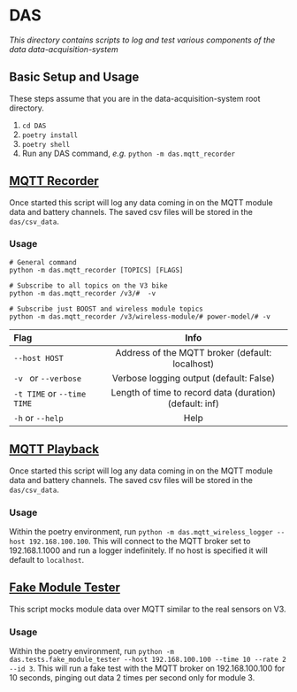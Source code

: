 # DAS

*This directory contains scripts to log and test various components of the data data-acquisition-system*



## Basic Setup and Usage
These steps assume that you are in the data-acquisition-system root directory.
1. `cd DAS`
2. `poetry install`
3. `poetry shell`
4. Run any DAS command, _e.g._ `python -m das.mqtt_recorder`



## [MQTT Recorder](/DAS/das/mqtt_recorder.py)
Once started this script will log any data coming in on the MQTT module data and battery channels. The saved csv files will be stored in the `das/csv_data`. 

### Usage
```
# General command
python -m das.mqtt_recorder [TOPICS] [FLAGS]

# Subscribe to all topics on the V3 bike
python -m das.mqtt_recorder /v3/#  -v

# Subscribe just BOOST and wireless module topics
python -m das.mqtt_recorder /v3/wireless-module/# power-model/# -v
```

| Flag                       |                          Info                           |
| :------------------------- | :-----------------------------------------------------: |
| `--host HOST`              |     Address of the MQTT broker (default: localhost)     |
| `-v ` or `--verbose`       |         Verbose logging output (default: False)         |
| `-t TIME` or `--time TIME` | Length of time to record data (duration) (default: inf) |
| `-h` or `--help`           |                          Help                           |



## [MQTT Playback](/DAS/das/mqtt_playback.py)
Once started this script will log any data coming in on the MQTT module data and battery channels. The saved csv files will be stored in the `das/csv_data`. 

### Usage
Within the poetry environment, run `python -m das.mqtt_wireless_logger --host 192.168.100.100`. This will connect to the MQTT broker set to 192.168.1.1000 and run a logger indefinitely. If no host is specified it will default to `localhost`.



## [Fake Module Tester](/DAS/das/utils/MockSensor.py.py)
This script mocks module data over MQTT similar to the real sensors on V3.

### Usage
Within the poetry environment, run `python -m das.tests.fake_module_tester --host 192.168.100.100 --time 10 --rate 2 --id 3`. This will run a fake test with the MQTT broker on 192.168.100.100 for 10 seconds, pinging out data 2 times per second only for module 3.






